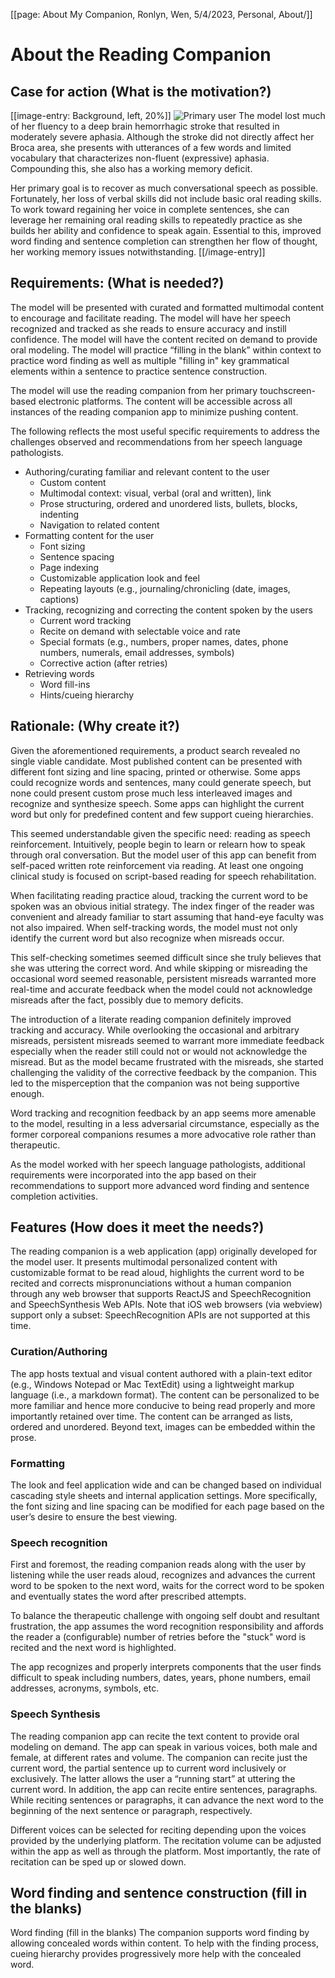 [[page: About My Companion, Ronlyn, Wen, 5/4/2023, Personal, About/]]
# About the Reading Companion
## Case for action (What is the motivation?)
[[image-entry: Background, left, 20%]]
![Primary user](rmg.png) 
The model lost much of her fluency to a deep brain hemorrhagic stroke that resulted in moderately severe aphasia. Although the stroke did not directly affect her Broca area, she presents with utterances of a few words and limited vocabulary that characterizes non-fluent (expressive) aphasia. Compounding this, she also has a working memory deficit.

Her primary goal is to recover as much conversational speech as possible. Fortunately, her loss of verbal skills did not include basic oral reading skills. To work toward regaining her voice in complete sentences, she can leverage her remaining oral reading skills to repeatedly practice as she builds her ability and confidence to speak again. Essential to this, improved word finding and sentence completion can strengthen her flow of thought, her working memory issues notwithstanding.
[[/image-entry]]

## Requirements: (What is needed?)
The model will be presented with curated and formatted multimodal content to encourage and facilitate reading. The model will have her speech recognized and tracked as she reads to ensure accuracy and instill confidence. The model will have the content recited on demand to provide oral modeling. The model will practice “filling in the blank” within context to practice word finding as well as multiple "filling in" key grammatical elements within a sentence to practice sentence construction. 

The model will use the reading companion from her primary touchscreen-based electronic platforms. The content will be accessible across all instances of the reading companion app to minimize pushing content.

The following reflects the most useful specific requirements to address the challenges observed and recommendations from her speech language pathologists.

* Authoring/curating familiar and relevant content to the user
  * Custom content
  * Multimodal context: visual, verbal (oral and written), link
  * Prose structuring, ordered and unordered lists, bullets, blocks, indenting
  * Navigation to related content
* Formatting content for the user
  * Font sizing
  * Sentence spacing
  * Page indexing
  * Customizable application look and feel
  * Repeating layouts (e.g., journaling/chronicling (date, images, captions)
* Tracking, recognizing and correcting the content spoken by the users
  * Current word tracking
  * Recite on demand with selectable voice and rate
  * Special formats (e.g., numbers, proper names, dates, phone numbers, numerals, email addresses, symbols)
  * Corrective action (after retries)
* Retrieving words
  * Word fill-ins
  * Hints/cueing hierarchy

## Rationale: (Why create it?)
Given the aforementioned requirements, a product search revealed no single viable candidate. Most published content can be presented with different font sizing and line spacing, printed or otherwise. Some apps could recognize words and sentences, many could generate speech, but none could present custom prose much less interleaved images and recognize and synthesize speech. Some apps can highlight the current word but only for predefined content and few support cueing hierarchies. 

This seemed understandable given the specific need: reading as speech reinforcement. Intuitively, people begin to learn or relearn how to speak through oral conversation. But the model user of this app can benefit from self-paced written rote reinforcement via reading. At least one ongoing clinical study is focused on script-based reading for speech rehabilitation.

When facilitating reading practice aloud, tracking the current word to be spoken was an obvious initial strategy. The index finger of the reader was convenient and already familiar to start  assuming that hand-eye faculty was not also impaired. When self-tracking words, the model must not only identify the current word but also recognize when misreads occur. 

This self-checking sometimes seemed difficult since she truly believes that she was uttering the correct word. And while skipping or misreading the occasional word seemed reasonable, persistent misreads warranted more real-time and accurate feedback when the model could not  acknowledge misreads after the fact, possibly due to memory deficits.

The introduction of a literate reading companion definitely improved tracking and accuracy. While overlooking the occasional and arbitrary misreads, persistent misreads seemed to warrant more immediate feedback especially when the reader still could not or would not acknowledge the misread. But as the model became frustrated with the misreads, she started challenging the validity of the corrective feedback by the companion. This led to the misperception that the companion was not being supportive enough.

Word tracking and recognition feedback by an app seems more amenable to the model, resulting in a less adversarial circumstance, especially as the former corporeal companions resumes a more advocative role rather than therapeutic.

As the model worked with her speech language pathologists, additional requirements were incorporated into the app based on their recommendations to support more advanced word finding and sentence completion activities.

## Features (How does it meet the needs?)
The reading companion is a web application (app) originally developed for the model user. It presents multimodal personalized content with customizable format to be read aloud, highlights the current word to be recited and corrects mispronunciations without a human companion through any web browser that supports ReactJS and SpeechRecognition and SpeechSynthesis Web APIs. Note that iOS web browsers (via webview) support only a subset: SpeechRecognition APIs are not supported at this time.

### Curation/Authoring
The app hosts textual and visual content authored with a plain-text editor (e.g., Windows Notepad or Mac TextEdit) using a lightweight markup language (i.e., a markdown format). The content can be personalized to be more familiar and hence more conducive to being read properly and more importantly retained over time. The content can be arranged as lists, ordered and unordered. Beyond text, images can be embedded within the prose. 

### Formatting
The look and feel application wide and can be changed based on individual cascading style sheets and internal application settings. More specifically, the font sizing and line spacing can be modified for each page based on the user’s desire to ensure the best viewing. 

### Speech recognition
First and foremost, the reading companion reads along with the user by listening while the user reads aloud, recognizes and advances the current word to be spoken to the next word, waits for the correct word to be spoken and eventually states the word after prescribed attempts.

To balance the therapeutic challenge with ongoing self doubt and resultant frustration, the app assumes the word recognition responsibility and affords the reader a (configurable) number of retries before the "stuck" word is recited and the next word is highlighted. 

The app recognizes and properly interprets components that the user finds difficult to speak  including numbers, dates, years, phone numbers, email addresses, acronyms, symbols, etc.

### Speech Synthesis
The reading companion app can recite the text content to provide oral modeling on demand. The app can speak in various voices, both male and female, at different rates and volume. The companion can recite just the current word, the partial sentence up to current word inclusively or exclusively. The latter allows the user a “running start” at uttering the current word. In addition, the app can recite entire sentences, paragraphs. While reciting sentences or paragraphs, it can advance the next word to the beginning of the next sentence or paragraph, respectively.

Different voices can be selected for reciting depending upon the voices provided by the underlying platform. The recitation volume can be adjusted within the app as well as through the platform. Most importantly, the rate of recitation can be sped up or slowed down.

## Word finding and sentence construction (fill in the blanks)
Word finding (fill in the blanks)
The companion supports word finding by allowing concealed words within content. To help with the finding process, cueing hierarchy provides progressively more help with the concealed word.

